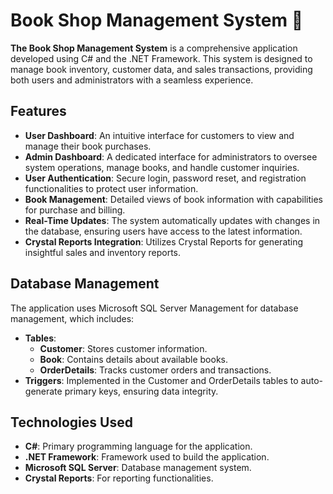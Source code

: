 # Book Shop Management System 📖

**The Book Shop Management System** is a comprehensive application developed using C# and the .NET Framework. This system is designed to manage book inventory, customer data, and sales transactions, providing both users and administrators with a seamless experience.

## Features
- **User Dashboard**: An intuitive interface for customers to view and manage their book purchases.
- **Admin Dashboard**: A dedicated interface for administrators to oversee system operations, manage books, and handle customer inquiries.
- **User Authentication**: Secure login, password reset, and registration functionalities to protect user information.
- **Book Management**: Detailed views of book information with capabilities for purchase and billing.
- **Real-Time Updates**: The system automatically updates with changes in the database, ensuring users have access to the latest information.
- **Crystal Reports Integration**: Utilizes Crystal Reports for generating insightful sales and inventory reports.

## Database Management
The application uses Microsoft SQL Server Management for database management, which includes:
- **Tables**:
  - **Customer**: Stores customer information.
  - **Book**: Contains details about available books.
  - **OrderDetails**: Tracks customer orders and transactions.
- **Triggers**: Implemented in the Customer and OrderDetails tables to auto-generate primary keys, ensuring data integrity.

## Technologies Used
- **C#**: Primary programming language for the application.
- **.NET Framework**: Framework used to build the application.
- **Microsoft SQL Server**: Database management system.
- **Crystal Reports**: For reporting functionalities.

